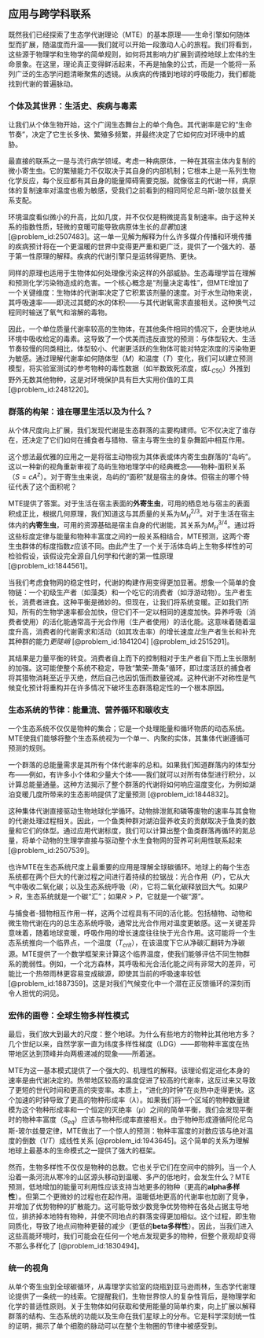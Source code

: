 ## 应用与跨学科联系

既然我们已经探索了生态学代谢理论（MTE）的基本原理——生命引擎如何随体型而扩展，随温度而升温——我们就可以开始一段激动人心的旅程。我们将看到，这些源于物理学和生物学的简单规则，如何将其影响力扩展到调控地球上宏伟的生命景象。在这里，理论真正变得鲜活起来，不再是抽象的公式，而是一个能将一系列广泛的生态学问题清晰聚焦的透镜。从疾病的传播到地球的呼吸能力，我们都能找到代谢的普遍脉动。

### 个体及其世界：生活史、疾病与毒素

让我们从个体生物开始，这个广阔生态舞台上的单个角色。其代谢率是它的“生命节奏”，决定了它生长多快、繁殖多频繁，并最终决定了它如何应对环境中的威胁。

最直接的联系之一是与流行病学领域。考虑一种病原体，一种在其宿主体内复制的微小寄生虫。它的繁殖能力不仅取决于其自身的内部机制；它根本上是一系列生物化学反应，每个反应都有其自身的能量障碍需要克服。就像宿主的代谢一样，病原体的复制速率对温度也极为敏感，受我们之前看到的相同阿伦尼乌斯-玻尔兹曼关系支配。

环境温度看似微小的升高，比如几度，并不仅仅是稍微提高复制速率。由于这种关系的指数性质，轻微的变暖可能导致病原体生长的*显著*加速 [@problem_id:2507483]。这一单一见解为解释为什么许多媒介传播和环境传播的疾病预计将在一个更温暖的世界中变得更严重和更广泛，提供了一个强大的、基于第一性原理的解释。疾病的代谢引擎只是运转得更热、更快。

同样的原理也适用于生物体如何处理像污染这样的外部威胁。生态毒理学旨在理解和预测化学污染物造成的危害。一个核心概念是“剂量决定毒性”，但MTE增加了一个关键维度：生物体的代谢率决定了它积累该剂量的速度。对于水生动物来说，其呼吸速率——即流过其鳃的水的体积——与其代谢氧需求直接相关。这种换气过程同时输送了氧气和溶解的毒物。

因此，一个单位质量代谢率较高的生物体，在其他条件相同的情况下，会更快地从环境中吸收给定的毒素。这导致了一个优美而违反直觉的预测：与体型较大、生活节奏较慢的同类相比，体型较小、代谢更活跃的生物体可能对特定浓度的污染物更为敏感。通过理解代谢率如何随体型（$M$）和温度（$T$）变化，我们可以建立预测模型，将实验室测试的参考物种的毒性数据（如半数致死浓度，或$L_{C50}$）外推到野外无数其他物种，这是对环境保护具有巨大实用价值的工具 [@problem_id:2481220]。

### 群落的构架：谁在哪里生活以及为什么？

从个体尺度向上扩展，我们发现代谢是生态群落的主要构建师。它不仅决定了谁存在，还决定了它们如何在捕食者与猎物、宿主与寄生虫的复杂舞蹈中相互作用。

这个想法最优雅的应用之一是将宿主动物视为其体表或体内寄生虫群落的“岛屿”。这以一种新的视角重新审视了岛屿生物地理学中的经典概念——物种-面积关系（$S=cA^z$）。对于寄生虫来说，岛屿的“面积”就是宿主的身体。但宿主的哪个特征代表了这个面积呢？

MTE提供了答案。对于生活在宿主表面的**外寄生虫**，可用的栖息地与宿主的表面积成正比，根据几何原理，我们知道这与其质量的关系为$M_H^{2/3}$。对于生活在宿主体内的**内寄生虫**，可用的资源基础是宿主自身的代谢能，其关系为$M_H^{3/4}$。通过将这些标度定律与能量和物种丰富度之间的一般关系相结合，MTE预测，这两个寄生虫群体的标度指数$z$应该不同。由此产生了一个关于活体岛屿上生物多样性的可检验假设，该假设完全源自几何学和代谢的第一性原理 [@problem_id:1844561]。

当我们考虑食物网的稳定性时，代谢的构建作用变得更加显著。想象一个简单的食物链：一个初级生产者（如藻类）和一个吃它的消费者（如浮游动物）。生产者生长，消费者进食。这种平衡是微妙的。但现在，让我们将系统变暖。正如我们所知，所有的生物学速率都会加快，但它们不一定以相同的速度加快。异养呼吸（消费者使用）的活化能通常高于光合作用（生产者使用）的活化能。这意味着随着温度升高，消费者的代谢需求和活动（如其攻击率）的增长速度*比*生产者生长和补充其种群的能力*更陡峭* [@problem_id:1841204] [@problem_id:2515291]。

其结果是力量平衡的转变。消费者自上而下的控制相对于生产者自下而上生长限制的加强。这可能使整个系统不稳定，导致“繁荣-萧条”循环，即过度活跃的捕食者将其猎物消耗至近乎灭绝，然后自己也因饥饿而数量锐减。这种代谢不对称性是气候变化预计将重构并在许多情况下破坏生态群落稳定性的一个根本原因。

### 生态系统的节律：能量流、营养循环和碳收支

一个生态系统不仅仅是物种的集合；它是一个处理能量和循环物质的动态系统。MTE使我们能够将整个生态系统视为一个单一、内聚的实体，其集体代谢遵循可预测的规则。

一个群落的总能量需求是其所有个体代谢率的总和。如果我们知道群落内的体型分布——例如，有许多小个体和少量大个体——我们就可以对所有体型进行积分，以计算总能量通量。这种方法揭示了整个群落的代谢将如何响应温度变化，为例如湖泊变暖几度所带来的生态影响提供了定量预测 [@problem_id:1844832]。

这种集体代谢直接驱动生物地球化学循环。动物排泄氮和磷等废物的速率与其食物的代谢处理过程相关。因此，一个鱼类种群对湖泊营养收支的贡献取决于鱼类的数量和它们的体型。通过应用代谢标度，我们可以计算出整个鱼类群落再循环的氮总量，将单个动物的生理学直接与驱动整个水生食物网的营养可利用性联系起来 [@problem_id:2507539]。

也许MTE在生态系统尺度上最重要的应用是理解全球碳循环。地球上的每个生态系统都在两个巨大的代谢过程之间进行着持续的拉锯战：光合作用（$P$），它从大气中吸收二氧化碳；以及生态系统呼吸（$R$），它将二氧化碳释放回大气。如果$P \gt R$，生态系统就是一个碳“汇”；如果$R \gt P$，它就是一个碳“源”。

与捕食者-猎物相互作用一样，这两个过程具有不同的活化能。包括植物、动物和微生物代谢在内的总生态系统呼吸，通常比光合作用对温度更敏感。这一关键差异意味着，随着地球变暖，呼吸作用的增长速度往往快于光合作用。这可能将一个生态系统推向一个临界点，一个温度（$T_{crit}$），在该温度下它从净碳汇翻转为净碳源。MTE提供了一个数学框架来计算这个临界温度，使我们能够评估不同生物群系的脆弱性。例如，一个北方森林，其呼吸和光合活化能之间有非常大的差异，可能比一个热带雨林更容易变成碳源，即使其当前的呼吸速率较低 [@problem_id:1887359]。这是对我们气候变化中一个潜在正反馈循环的深刻而令人担忧的洞见。

### 宏伟的画卷：全球生物多样性模式

最后，我们放大到最大的尺度：整个地球。为什么有些地方的物种比其他地方多？几个世纪以来，自然学家一直为纬度多样性梯度（LDG）——即物种丰富度在热带地区达到顶峰并向两极递减的现象——所着迷。

MTE为这一基本模式提供了一个强大的、机理性的解释。该理论假定进化本身的速率是由代谢决定的。热带地区较高的温度促进了较高的代谢率，这反过来又导致了更短的世代时间和更高的突变率。本质上，“进化的时钟”在炎热中走得更快。这个加速的时钟导致了更高的物种形成率（$\lambda$）。如果我们将一个区域的物种数量建模为这个物种形成率和一个恒定的灭绝率（$\mu$）之间的简单平衡，我们会发现平衡时的物种丰富度（$S_{eq}$）应该与物种形成率直接相关。由于物种形成遵循阿伦尼乌斯-玻尔兹曼定律，MTE做出了一个惊人的预测：物种丰富度的对数应该与绝对温度的倒数（$1/T$）成线性关系 [@problem_id:1943645]。这个简单的关系为理解地球上最基本的生命模式之一提供了强大的框架。

然而，生物多样性不仅仅是物种的总数。它也关乎它们在空间中的排列。当一个人沿着一条河流从寒冷的山区源头移动到温暖、多产的低地时，会发生什么？MTE预测，低地增加的能量可利用性应该支持当地更多的物种（更高的**alpha多样性**）。但第二个更微妙的过程也在起作用。温暖低地更高的代谢率也加剧了竞争，并增加了优势物种的扩散能力。这可能导致少数竞争优势物种在各处占据主导地位，排挤掉本地特有物种，并使不同地点的群落变得更加相似。这个过程，即生物同质化，导致了地点间物种更替的减少（更低的**beta多样性**）。因此，当我们进入这些高能环境时，我们可能会在任何一个地点发现更多的物种，但整个景观却变得不那么多样化了 [@problem_id:1830494]。

### 统一的视角

从单个寄生虫到全球碳循环，从毒理学实验室的烧瓶到亚马逊雨林，生态学代谢理论提供了一条统一的线索。它提醒我们，生物世界惊人的复杂性背后，是物理学和化学的普适性原则。关于生物体如何获取和使用能量的简单约束，向上扩展以解释群落的结构、生态系统的功能以及生命在我们星球上的分布。它是科学深刻统一性的证明，揭示了单个细胞的脉动可以在整个生物圈的节律中被感受到。
